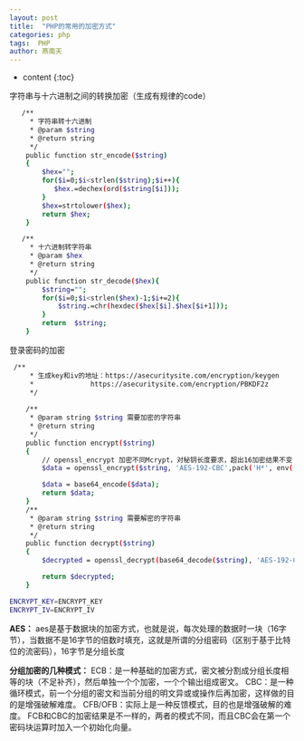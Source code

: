 ```yaml
---
layout: post
title:  "PHP的常用的加密方式"
categories: php
tags:  PHP
author: 燕南天
---
```


* content
{:toc}


字符串与十六进制之间的转换加密（生成有规律的code）


```bash
   /**
     * 字符串转十六进制
     * @param $string
     * @return string
     */
    public function str_encode($string)
    {
        $hex="";
        for($i=0;$i<strlen($string);$i++){
           $hex.=dechex(ord($string[$i]));
        }
        $hex=strtolower($hex);
        return $hex;
    }

   /**
     * 十六进制转字符串
     * @param $hex
     * @return string
     */
    public function str_decode($hex){
        $string="";
        for($i=0;$i<strlen($hex)-1;$i+=2){
            $string.=chr(hexdec($hex[$i].$hex[$i+1]));
        }
        return  $string;
    }

```

登录密码的加密

```bash
 /**
     * 生成key和iv的地址：https://asecuritysite.com/encryption/keygen
     *              https://asecuritysite.com/encryption/PBKDF2z
     */
     
    /**
     * @param string $string 需要加密的字符串
     * @return string
     */
    public function encrypt($string)
    {
        // openssl_encrypt 加密不同Mcrypt，对秘钥长度要求，超出16加密结果不变
        $data = openssl_encrypt($string, 'AES-192-CBC',pack('H*', env('ENCRYPT_KEY')), OPENSSL_RAW_DATA,pack('H*', env('ENCRYPT_IV')));

        $data = base64_encode($data);
        return $data;
    }
    /**
     * @param string $string 需要解密的字符串
     * @return string
     */
    public function decrypt($string)
    {
        $decrypted = openssl_decrypt(base64_decode($string), 'AES-192-CBC',  pack('H*', env('ENCRYPT_KEY')), OPENSSL_RAW_DATA,pack('H*', env('ENCRYPT_IV')));

        return $decrypted;
    }
```

```bash
ENCRYPT_KEY=ENCRYPT_KEY
ENCRYPT_IV=ENCRYPT_IV
```


**AES：**
aes是基于数据块的加密方式，也就是说，每次处理的数据时一块（16字节），当数据不是16字节的倍数时填充，这就是所谓的分组密码（区别于基于比特位的流密码），16字节是分组长度

**分组加密的几种模式：**
ECB：是一种基础的加密方式，密文被分割成分组长度相等的块（不足补齐），然后单独一个个加密，一个个输出组成密文。
CBC：是一种循环模式，前一个分组的密文和当前分组的明文异或或操作后再加密，这样做的目的是增强破解难度。
CFB/OFB：实际上是一种反馈模式，目的也是增强破解的难度。
FCB和CBC的加密结果是不一样的，两者的模式不同，而且CBC会在第一个密码块运算时加入一个初始化向量。
